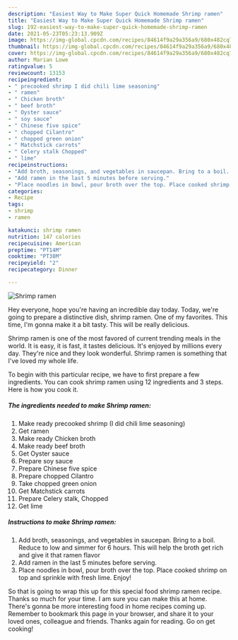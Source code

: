 ```yaml
---
description: "Easiest Way to Make Super Quick Homemade Shrimp ramen"
title: "Easiest Way to Make Super Quick Homemade Shrimp ramen"
slug: 192-easiest-way-to-make-super-quick-homemade-shrimp-ramen
date: 2021-05-23T05:23:13.909Z
image: https://img-global.cpcdn.com/recipes/84614f9a29a356a9/680x482cq70/shrimp-ramen-recipe-main-photo.jpg
thumbnail: https://img-global.cpcdn.com/recipes/84614f9a29a356a9/680x482cq70/shrimp-ramen-recipe-main-photo.jpg
cover: https://img-global.cpcdn.com/recipes/84614f9a29a356a9/680x482cq70/shrimp-ramen-recipe-main-photo.jpg
author: Marian Lowe
ratingvalue: 5
reviewcount: 13153
recipeingredient:
- " precooked shrimp I did chili lime seasoning"
- " ramen"
- " Chicken broth"
- " beef broth"
- " Oyster sauce"
- " soy sauce"
- " Chinese five spice"
- " chopped Cilantro"
- " chopped green onion"
- " Matchstick carrots"
- " Celery stalk Chopped"
- " lime"
recipeinstructions:
- "Add broth, seasonings, and vegetables in saucepan. Bring to a boil. Reduce to low and simmer for 6 hours. This will help the broth get rich and give it that ramen flavor"
- "Add ramen in the last 5 minutes before serving."
- "Place noodles in bowl, pour broth over the top. Place cooked shrimp on top and sprinkle with fresh lime. Enjoy!"
categories:
- Recipe
tags:
- shrimp
- ramen

katakunci: shrimp ramen 
nutrition: 147 calories
recipecuisine: American
preptime: "PT14M"
cooktime: "PT38M"
recipeyield: "2"
recipecategory: Dinner

---
```



![Shrimp ramen](https://img-global.cpcdn.com/recipes/84614f9a29a356a9/680x482cq70/shrimp-ramen-recipe-main-photo.jpg)

Hey everyone, hope you're having an incredible day today. Today, we're going to prepare a distinctive dish, shrimp ramen. One of my favorites. This time, I'm gonna make it a bit tasty. This will be really delicious.



Shrimp ramen is one of the most favored of current trending meals in the world. It is easy, it is fast, it tastes delicious. It's enjoyed by millions every day. They're nice and they look wonderful. Shrimp ramen is something that I've loved my whole life.


To begin with this particular recipe, we have to first prepare a few ingredients. You can cook shrimp ramen using 12 ingredients and 3 steps. Here is how you cook it.

<!--inarticleads1-->

##### The ingredients needed to make Shrimp ramen:

1. Make ready  precooked shrimp (I did chili lime seasoning)
1. Get  ramen
1. Make ready  Chicken broth
1. Make ready  beef broth
1. Get  Oyster sauce
1. Prepare  soy sauce
1. Prepare  Chinese five spice
1. Prepare  chopped Cilantro
1. Take  chopped green onion
1. Get  Matchstick carrots
1. Prepare  Celery stalk, Chopped
1. Get  lime




<!--inarticleads2-->

##### Instructions to make Shrimp ramen:

1. Add broth, seasonings, and vegetables in saucepan. Bring to a boil. Reduce to low and simmer for 6 hours. This will help the broth get rich and give it that ramen flavor
1. Add ramen in the last 5 minutes before serving.
1. Place noodles in bowl, pour broth over the top. Place cooked shrimp on top and sprinkle with fresh lime. Enjoy!




So that is going to wrap this up for this special food shrimp ramen recipe. Thanks so much for your time. I am sure you can make this at home. There's gonna be more interesting food in home recipes coming up. Remember to bookmark this page in your browser, and share it to your loved ones, colleague and friends. Thanks again for reading. Go on get cooking!
